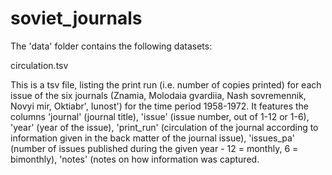# soviet_journals

The 'data' folder contains the following datasets:

circulation.tsv

This is a tsv file, listing the print run (i.e. number of copies printed) for each issue of the six journals (Znamia, Molodaia gvardiia, Nash sovremennik, Novyi  mir, Oktiabr', Iunost') for the time period 1958-1972.
It features the columns 'journal' (journal title), 'issue' (issue number, out of 1-12 or 1-6), 'year' (year of the issue), 'print_run' (circulation of the journal according to information given in the back matter of the journal issue), 'issues_pa' (number of issues published during the given year - 12 = monthly, 6 = bimonthly), 'notes' (notes on how information was captured.
